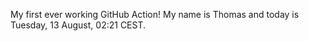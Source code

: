 My first ever working GitHub Action!
My name is Thomas and today is Tuesday, 13 August, 02:21 CEST. 
